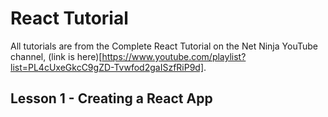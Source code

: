 # React Tutorial

All tutorials are from the Complete React Tutorial on the Net Ninja YouTube channel, (link is here)[https://www.youtube.com/playlist?list=PL4cUxeGkcC9gZD-Tvwfod2gaISzfRiP9d].

## Lesson 1 - Creating a React App

